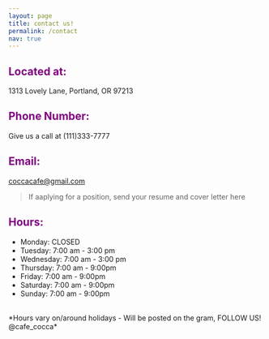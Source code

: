 ```yaml
---
layout: page
title: contact us!
permalink: /contact
nav: true
---
```


## <span style="color:purple">Located at:</span>
1313 Lovely Lane, Portland, OR 97213
## <span style="color:purple">Phone Number:</span>
Give us a call at (111)333-7777
## <span style="color:purple">Email:</span>
coccacafe@gmail.com
> If aaplying for a position, send your resume and cover letter here
## <span style="color:purple">Hours:</span>
- Monday: CLOSED
- Tuesday: 7:00 am - 3:00 pm
- Wednesday: 7:00 am - 3:00 pm
- Thursday: 7:00 am - 9:00pm
- Friday: 7:00 am - 9:00pm
- Saturday: 7:00 am - 9:00pm
- Sunday: 7:00 am - 9:00pm
<br>
*Hours vary on/around holidays - Will be posted on the gram, FOLLOW US! @cafe_cocca*